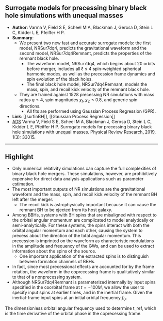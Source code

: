 ## Surrogate models for precessing binary black hole simulations with unequal masses

- **Author**: Varma V, Field S E, Scheel M A, Blackman J, Gerosa D, Stein L C, Kidder L E, Pfeiffer H P.
- **Summary**:
	- We present two new fast and accurate surrogate models: the first model, NRSur7dq4, predicts the gravitational waveform and the second model, NRSur7dq4Remnant, predicts the properties of the remnant black hole.
		- The waveform model, NRSur7dq4, which begins about 20 orbits before merger, includes all $\ell \leq 4$ spin-weighted spherical harmonic modes, as well as the precession frame dynamics and spin evolution of the black holes.
		- The final black hole model, NRSur7dq4Remnant, models the mass, spin, and recoil kick velocity of the remnant black hole.
	- They are trained against 1528 precessing NR simulations with mass ratios $q \leq 4$, spin magnitudes $\chi_{1}, \chi_{2} \leq 0.8$, and generic spin directions.
		- All fits are performed using Gaussian Process Regression (GPR).
- **Link**: [[surfinBH]], [[Gaussian Process Regression]]
- [ADS](https://ui.adsabs.harvard.edu/abs/2019PhRvR...1c3015V) Varma V, Field S E, Scheel M A, Blackman J, Gerosa D, Stein L C, Kidder L E, Pfeiffer H P. Surrogate models for precessing binary black hole simulations with unequal masses. Physical Review Research, 2019, 1(3): 33015.

___

## Highlight

- Only numerical relativity simulations can capture the full complexities of binary black hole mergers. These simulations, however, are prohibitively expensive for direct data analysis applications such as parameter estimation.
- The most important outputs of NR simulations are the gravitational waveform and the mass, spin, and recoil kick velocity of the remnant BH left after the merger.
	- The recoil kick is astrophysically important because it can cause the remnant BH to be ejected from its host galaxy.
- Among BBHs, systems with BH spins that are misaligned with respect to the orbital angular momentum are complicated to model analytically or semi-analytically. For these systems, the spins interact with both the orbital angular momentum and each other, causing the system to precess about the direction of the total angular momentum. This precession is imprinted on the waveform as characteristic modulations in the amplitude and frequency of the GWs, and can be used to extract information about the spins of the source.
	- One important application of the extracted spins is to distinguish between formation channels of BBHs.
- In fact, since most precessional effects are accounted for by the frame rotation, the waveform in the coprecessing frame is qualitatively similar to that of a nonprecessing system.
- Although NRSur7dq4Remnant is parameterized internally by input spins specified in the coorbital frame at $t=-100 M$, we allow the user to specify input spins at earlier times, and in the inertial frame. Given the inertial-frame input spins at an initial orbital frequency $f_{0}$.


The dimensionless orbital angular frequency used to determine t\_ref, which is the time derivative of the orbital phase in the coprecessing frame.